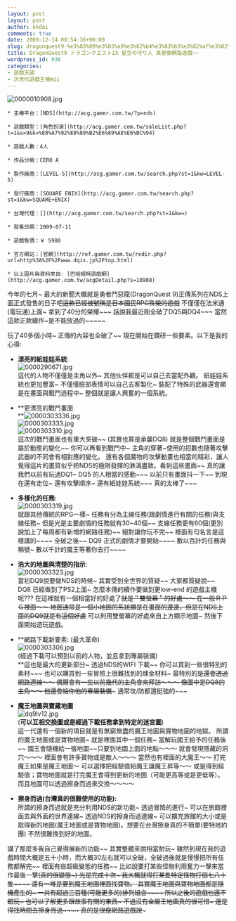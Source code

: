 ```yaml
---
layout: post
layout: post
author: kkdai
comments: true
date: 2009-12-14 08:54:36+00:00
slug: dragonquest9-%e3%83%89%e3%83%a9%e3%82%b4%e3%83%b3%e3%82%af%e3%82%a8%e3%82%b9%e3%83%88ix-%e6%98%9f%e7%a9%ba%e3%81%ae%e5%ae%88%e3%82%8a%e4%ba%ba-%e7%9c%9f%e6%98%af%e5%83%8f%e7%b6%b2%e8%b7%af%e9%81%8a
title: DragonQuest9 ドラゴンクエストIX 星空の守り人 真是像網路遊戲~~
wordpress_id: 936
categories:
- 遊戲天國
- 次世代遊戲主機Wii
---
```


![0000010908.jpg](http://farm3.static.flickr.com/2511/4166033098_87cc4a86ca.jpg)

 

       
    * 主機平台：[NDS](http://acg.gamer.com.tw/?p=nds)
     
    * 遊戲類型：[角色扮演](http://acg.gamer.com.tw/saleList.php?t=1&s=9&k=%E8%A7%92%E8%89%B2%E6%89%AE%E6%BC%94)
     
    * 遊戲人數：4人 
     
    * 作品分級：CERO A 
     
    * 製作廠商：[LEVEL-5](http://acg.gamer.com.tw/search.php?st=1&kw=LEVEL-5)
     
    * 發行廠商：[SQUARE ENIX](http://acg.gamer.com.tw/search.php?st=1&kw=SQUARE+ENIX)
     
    * 台灣代理：[](http://acg.gamer.com.tw/search.php?st=1&kw=)
     
    * 發售日期：2009-07-11 
     
    * 遊戲售價：￥ 5980 
     
    * 官方網站：[官網](http://ref.gamer.com.tw/redir.php?url=http%3A%2F%2Fwww.dqix.jp%2Ftop.html)
     
    * 以上圖片與資料來自: [巴哈姆特遊戲網](http://acg.gamer.com.tw/acgDetail.php?s=10908)
    

今年的七月~ 最大的新聞大概就是勇者鬥惡龍(DragonQuest 9)正傳系列在NDS上面正式發售的日子吧~~這款已經被號稱是日本國民RPG殊榮的遊戲~~ 不僅僅在法米通(電玩通)上面~ 拿到了40分的榮耀~~~ 話說我最近剛全破了DQ5與DQ4~~~ 當然這款正款續作~是不能放過的~~~~~

 

玩了40多個小時~ 正傳的內容也全破了~~ 現在開始在鑽研一些要素。以下是我的心得:

 

  
  * **漂亮的紙娃娃系統**:         
![0000290671.jpg](http://farm3.static.flickr.com/2499/4168027509_207d284dab.jpg)         
這代的人物不僅僅是主角以外~ 其他伙伴都是可以自己去當配外觀。 紙娃娃系統也更加豐富~ 不僅僅臉部表情可以自己去客製化~ 裝配了特殊的武器還會顯是在畫面與戰鬥過程中~ 整個就是讓人興奮的一個系統。         

   
  * **更漂亮的戰鬥畫面          
**![0000303336.jpg](http://farm3.static.flickr.com/2758/4165276467_b350c56006.jpg)         
![0000303333.jpg](http://farm3.static.flickr.com/2586/4166033758_647fd03de7.jpg)         
![0000303310.jpg](http://farm3.static.flickr.com/2741/4166033326_946b27dc56.jpg)         
這次的戰鬥畫面也有重大突破~~ (其實也算是承襲DQ8) 就是整個戰鬥畫面是屬於動態的變化~~ 你可以再看到戰鬥中~ 主角的穿著~使用的招數也隨著攻擊武器的不同會有相對應的變化。 還有各個魔物的攻擊動畫也相當的精彩，讓人覺得這片的畫質似乎把NDS的極限發揮的淋漓盡致。看到這些畫面~~ 真的讓我們以前有玩過DQ1~ DQ5 的人相當的感動~~~ 以前只有畫面抖一下~~ 到現在還有走位~ 還有攻擊順序~ 還有紙娃娃系統~~~ 真的太棒了~~~         

   
  * **多樣化的任務**:         
![0000303319.jpg](http://farm3.static.flickr.com/2782/4165276041_68c6886163.jpg)         
就跟其他傳統的RPG一樣~ 任務有分為主線任務(跟劇情進行有關的任務)與支線任務~ 但是光是主要劇情的任務就有30~40個~~ 支線任務更有60個(更別說加上了每周都有新增的網路任務)~~ 絕對讓你玩不完~~ 裡面有句名言是這樣講的~~~~ 全破之後~~ DQ9 正式的劇情才要開始~~~~ 數以百計的任務與稱號~ 數以千計的魔王等著你去打~~~~         

   
  * **浩大的地圖與清楚的指示**:         
![0000303323.jpg](http://farm3.static.flickr.com/2801/4165276157_1b6916574a.jpg)         
當初DQ9說要做NDS的時候~ 其實受到全世界的質疑~~ 大家都質疑說~~ DQ8 已經做到了PS2上面~ 怎麼本傳的續作要做到更low-end 的遊戲主機呢??? 在這裡就有一個相當好的好處了~~就是＂雙螢幕＂的好處～～ 在一般ＲＰＧ裡面～～ 地圖通常是一個小地圖的系統顯是在畫面的邊邊，但是在NDS上面的DQ9就是有這個好處~~ 可以利用雙螢幕的好處來自上方顯示地圖~ 然後下面開始遊玩遊戲。         

   
  * **網路下載新要素: (最大革命)          
![0000303306.jpg](http://farm3.static.flickr.com/2733/4165275779_9b99925749.jpg)           
(經過下載可以預到以前的人物，並且拿到專屬裝備)           
**這也是最大的更新部分~ 透過NDS的WIFI 下載~~ 你可以買到一些很特別的素材~~~ 也可以購買到一些冒險上很難找到的煉金材料~ 最特別的是~~還會透過網路連線～～ 偶爾會有一些以前幾代的主角會來拜訪～～～ 像圖中是DQ8的主角～～ 他還會給你他的專屬裝備~~~ 通常攻/防都還挺強的~~~         

   
  * **魔王地圖與寶藏地圖**         
![dq9lv12.jpg](http://farm3.static.flickr.com/2572/4168789232_faa85e212c.jpg)         
(**可以互相交換圖或是經過下載任務拿到特定的迷宮圖**)         
這一代還有一個新的項目就是有無窮無盡的魔王地圖與寶物地圖的地獄。 所謂的魔王地圖或是寶物地圖~ 就是裡面其中一個任務~ 當解玩國王給予的任務後~~ 國王會隨機給一張地圖~~只要到地圖上面的地點～～～ 就會發現隱藏的洞穴～～～ 裡面會有許多寶物或是敵人～～～ 當然也有裡面的大魔王～～ 打完魔王如果是魔王地圖～ 可以選擇把經驗值給魔王讓魔王昇等～～ 或是得到經驗值；寶物地圖就是打完魔王會得到更新的地圖（可能更高等或是更低等）。 而且地圖可以透過擦身而過來交換～～～～ 
   
  * **擦身而過(台灣真的很難使用的功能):**         
所謂的擦身而過就是充分利用NDS的新功能~ 透過冒險的進行~ 可以在旅館裡面去與外面的世界連線~ 透過NDS的擦身而過連線~ 可以擴充旅館的大小或是取得新的地圖(魔王地圖或是寶物地圖)。想要在台灣擦身真的不簡單(要特地約團) 不然很難換到好的地圖。 
 

講了那麼多我自己覺得展新的功能~~ 其實整體來說相當耐玩~ 雖然到現在我的遊戲時間大概是五十小時，而大概30左右就可以全破，全破過後就是慢慢把所有任務都解完~~ 裡面有些超級變態的任務~~ 比如說要打某些怪物利用奮力一擊來當作最後一擊~~(真的很變態~) 光是完成十次~ 我大概就得打某隻特定怪物打個七八十隻~~~~ 還有一堆是要到魔王地圖裡面找寶物。 其實魔王地圖與寶物地圖都是隨機產生的~ 一共有超過三百種(可能更多的)排列組合~~~~ 所以之後的遊戲也還不錯玩~ 也可以了解更多跟故事有關的東西~ 不過沒有金屬王地圖真的很可惜~ 還是得找時間去擦身而過~~~~ 真的是很像網路遊戲說~~~
